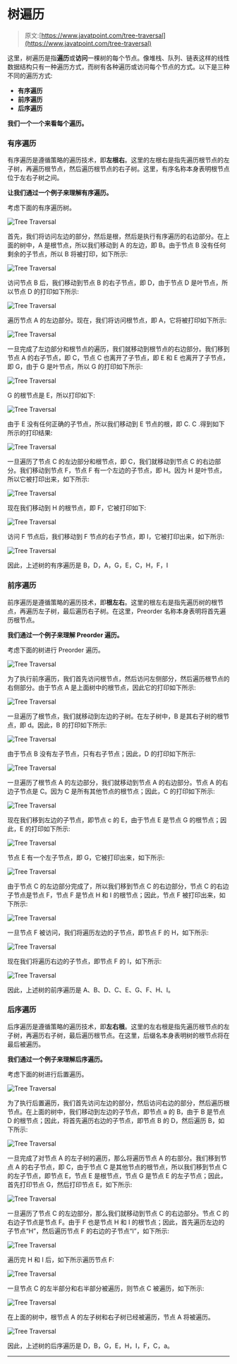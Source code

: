 # 树遍历

> 原文:[https://www.javatpoint.com/tree-traversal](https://www.javatpoint.com/tree-traversal)

这里，树遍历是指**遍历**或**访问**一棵树的每个节点。像堆栈、队列、链表这样的线性数据结构只有一种遍历方式，而树有各种遍历或访问每个节点的方式。以下是三种不同的遍历方式:

*   **有序遍历**
*   **前序遍历**
*   **后序遍历**

**我们一个一个来看每个遍历。**

### 有序遍历

有序遍历是遵循策略的遍历技术，即**左根右**。这里的左根右是指先遍历根节点的左子树，再遍历根节点，然后遍历根节点的右子树。这里，有序名称本身表明根节点位于左右子树之间。

**让我们通过一个例子来理解有序遍历。**

考虑下面的有序遍历树。

![Tree Traversal](../Images/ee3ae57c4f61d822c574ad11e92e4a1e.png)

首先，我们将访问左边的部分，然后是根，然后是执行有序遍历的右边部分。在上面的树中，A 是根节点，所以我们移动到 A 的左边，即 B。由于节点 B 没有任何剩余的子节点，所以 B 将被打印，如下所示:

![Tree Traversal](../Images/f150facbf4bad2f59279fae97a907e14.png)

访问节点 B 后，我们移动到节点 B 的右子节点，即 D，由于节点 D 是叶节点，所以节点 D 的打印如下所示:

![Tree Traversal](../Images/14a394ed41decd10d54928eed1ac8f31.png)

遍历节点 A 的左边部分。现在，我们将访问根节点，即 A，它将被打印如下所示:

![Tree Traversal](../Images/a5c3320e93fcae7dda753da19985e6c9.png)

一旦完成了左边部分和根节点的遍历，我们就移动到根节点的右边部分。我们移到节点 A 的右子节点，即 C，节点 C 也离开了子节点，即 E 和 E 也离开了子节点，即 G，由于 G 是叶节点，所以 G 的打印如下所示:

![Tree Traversal](../Images/f9d8e2188f40e71c7641765cbaddf5eb.png)

G 的根节点是 E，所以打印如下:

![Tree Traversal](../Images/19fb09c6bb4ea48a8ef745274777b941.png)

由于 E 没有任何正确的子节点，所以我们移动到 E 节点的根，即 C. C .得到如下所示的打印结果:

![Tree Traversal](../Images/ad99d84db5ba74ff724e0a975a00703d.png)

一旦遍历了节点 C 的左边部分和根节点，即 C，我们就移动到节点 C 的右边部分。我们移动到节点 F，节点 F 有一个左边的子节点，即 H。因为 H 是叶节点，所以它被打印出来，如下所示:

![Tree Traversal](../Images/3a4a3a177ed8db41ace09f9b0124e08a.png)

现在我们移动到 H 的根节点，即 F，它被打印如下:

![Tree Traversal](../Images/5d542a34a05853f66e5212ff4b87a77b.png)

访问 F 节点后，我们移动到 F 节点的右子节点，即 I，它被打印出来，如下所示:

![Tree Traversal](../Images/65e0a42b161d38ab62a2c082a6664c85.png)

因此，上述树的有序遍历是 B，D，A，G，E，C，H，F，I

### 前序遍历

前序遍历是遵循策略的遍历技术，即**根左右**。这里的根左右是指先遍历树的根节点，再遍历左子树，最后遍历右子树。在这里，Preorder 名称本身表明将首先遍历根节点。

**我们通过一个例子来理解 Preorder 遍历。**

考虑下面的树进行 Preorder 遍历。

![Tree Traversal](../Images/e4247f84a508246d7841df257c57dca9.png)

为了执行前序遍历，我们首先访问根节点，然后访问左侧部分，然后遍历根节点的右侧部分。由于节点 A 是上面树中的根节点，因此它的打印如下所示:

![Tree Traversal](../Images/a513cc6a15989a0e1447d8c915b83be0.png)

一旦遍历了根节点，我们就移动到左边的子树。在左子树中，B 是其右子树的根节点，即 d。因此，B 的打印如下所示:

![Tree Traversal](../Images/1cd4572c6e8787ee00a115dca2e18dba.png)

由于节点 B 没有左子节点，只有右子节点；因此，D 的打印如下所示:

![Tree Traversal](../Images/50ac1f240b8106f2b203378be9f3a287.png)

一旦遍历了根节点 A 的左边部分，我们就移动到节点 A 的右边部分。节点 A 的右边子节点是 C。因为 C 是所有其他节点的根节点；因此，C 的打印如下所示:

![Tree Traversal](../Images/f79d24525f672f3b0f0982c3e0c3b5ef.png)

现在我们移到左边的子节点，即节点 c 的 E，由于节点 E 是节点 G 的根节点；因此，E 的打印如下所示:

![Tree Traversal](../Images/65ca66a8a91716142eb57cfc969fa1ce.png)

节点 E 有一个左子节点，即 G，它被打印出来，如下所示:

![Tree Traversal](../Images/6c7b598c623a61d362900a08599d34ff.png)

由于节点 C 的左边部分完成了，所以我们移到节点 C 的右边部分，节点 C 的右边子节点是节点 F，节点 F 是节点 H 和 I 的根节点；因此，节点 F 被打印出来，如下所示:

![Tree Traversal](../Images/c8b9d70c567bb724de90b711d03e8584.png)

一旦节点 F 被访问，我们将遍历左边的子节点，即节点 F 的 H，如下所示:

![Tree Traversal](../Images/f3c98d66ceb07227fcf2bae23a63e52a.png)

现在我们将遍历右边的子节点，即节点 F 的 I，如下所示:

![Tree Traversal](../Images/4ec8326bd77f1a35e698ce8193099d0c.png)

因此，上述树的前序遍历是 A、B、D、C、E、G、F、H、I。

### 后序遍历

后序遍历是遵循策略的遍历技术，即**左右根**。这里的左右根是指先遍历根节点的左子树，再遍历右子树，最后遍历根节点。在这里，后缀名本身表明树的根节点将在最后被遍历。

**我们通过一个例子来理解后序遍历。**

考虑下面的树进行后置遍历。

![Tree Traversal](../Images/a16e4e3ffcb4419045a3bc2238180eb3.png)

为了执行后置遍历，我们首先访问左边的部分，然后访问右边的部分，然后遍历根节点。在上面的树中，我们移动到左边的子节点，即节点 a 的 B，由于 B 是节点 D 的根节点；因此，将首先遍历右边的子节点，即节点 B 的 D，然后遍历 B，如下所示:

![Tree Traversal](../Images/899548c5d41296a75d8eb905cfa214b6.png)

一旦完成了对节点 A 的左子树的遍历，那么将遍历节点 A 的右部分。我们移到节点 A 的右子节点，即 C，由于节点 C 是其他节点的根节点，所以我们移到节点 C 的左子节点，即节点 E，节点 E 是根节点，节点 G 是节点 E 的左子节点；因此，首先打印节点 G，然后打印节点 E，如下所示:

![Tree Traversal](../Images/0fa536391bde1e7bfa3382d9875bc39d.png)

一旦遍历了节点 C 的左边部分，那么我们就移动到节点 C 的右边部分。节点 C 的右边子节点是节点 F。由于 F 也是节点 H 和 I 的根节点；因此，首先遍历左边的子节点“H”，然后遍历节点 F 的右边的子节点“I”，如下所示:

![Tree Traversal](../Images/6b7a4ef0addc5c8dfc21f490a70946bd.png)

遍历完 H 和 I 后，如下所示遍历节点 F:

![Tree Traversal](../Images/184e9f30a097bf0e259eb37297bdaf5a.png)

一旦节点 C 的左半部分和右半部分被遍历，则节点 C 被遍历，如下所示:

![Tree Traversal](../Images/f137349befa77c84788e4fbdeaa73222.png)

在上面的树中，根节点 A 的左子树和右子树已经被遍历，节点 A 将被遍历。

![Tree Traversal](../Images/9ea1b79db8ec97a4177bb549128db151.png)

因此，上述树的后序遍历是 D，B，G，E，H，I，F，C，a。

* * *